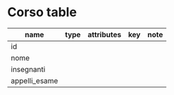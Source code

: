 # Corso table

| name          | type | attributes | key | note |
| ------------- | ---- | ---------- | --- | ---- |
| id            |      |            |     |      |
| nome          |      |            |     |      |
| insegnanti    |      |            |     |      |
| appelli_esame |      |            |     |      |
